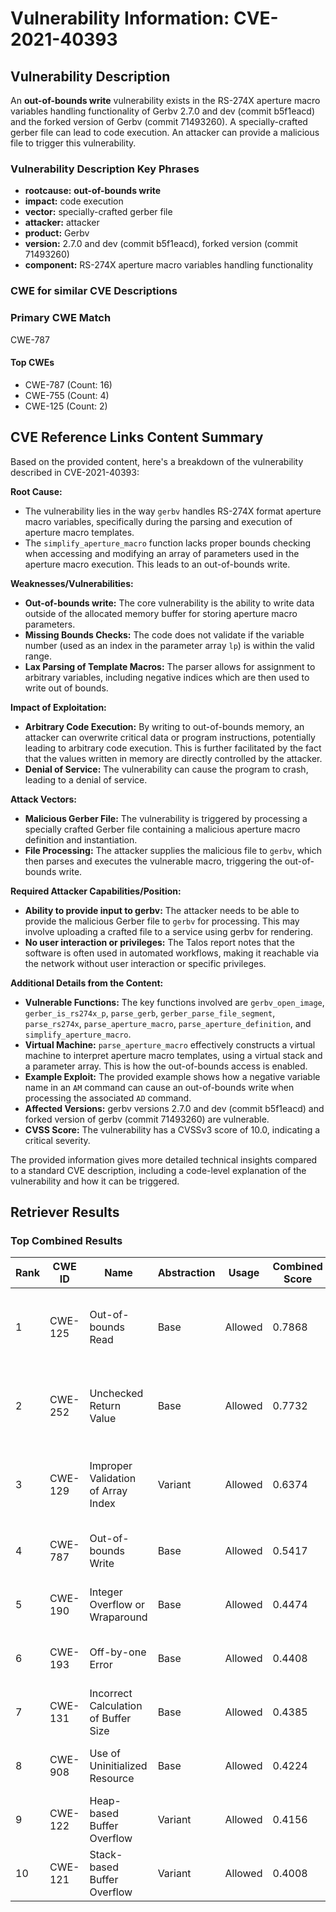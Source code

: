 # Vulnerability Information: CVE-2021-40393

## Vulnerability Description
An **out-of-bounds write** vulnerability exists in the RS-274X aperture macro variables handling functionality of Gerbv 2.7.0 and dev (commit b5f1eacd) and the forked version of Gerbv (commit 71493260). A specially-crafted gerber file can lead to code execution. An attacker can provide a malicious file to trigger this vulnerability.

### Vulnerability Description Key Phrases
- **rootcause:** **out-of-bounds write**
- **impact:** code execution
- **vector:** specially-crafted gerber file
- **attacker:** attacker
- **product:** Gerbv
- **version:** 2.7.0 and dev (commit b5f1eacd), forked version (commit 71493260)
- **component:** RS-274X aperture macro variables handling functionality

### CWE for similar CVE Descriptions
### Primary CWE Match
CWE-787

#### Top CWEs
- CWE-787 (Count: 16)
- CWE-755 (Count: 4)
- CWE-125 (Count: 2)

## CVE Reference Links Content Summary
Based on the provided content, here's a breakdown of the vulnerability described in CVE-2021-40393:

**Root Cause:**

*   The vulnerability lies in the way `gerbv` handles RS-274X format aperture macro variables, specifically during the parsing and execution of aperture macro templates.
*   The `simplify_aperture_macro` function lacks proper bounds checking when accessing and modifying an array of parameters used in the aperture macro execution. This leads to an out-of-bounds write.

**Weaknesses/Vulnerabilities:**

*   **Out-of-bounds write:** The core vulnerability is the ability to write data outside of the allocated memory buffer for storing aperture macro parameters.
*   **Missing Bounds Checks:**  The code does not validate if the variable number (used as an index in the parameter array `lp`) is within the valid range.
*   **Lax Parsing of Template Macros:** The parser allows for assignment to arbitrary variables, including negative indices which are then used to write out of bounds.

**Impact of Exploitation:**

*   **Arbitrary Code Execution:** By writing to out-of-bounds memory, an attacker can overwrite critical data or program instructions, potentially leading to arbitrary code execution. This is further facilitated by the fact that the values written in memory are directly controlled by the attacker.
*   **Denial of Service:** The vulnerability can cause the program to crash, leading to a denial of service.

**Attack Vectors:**

*   **Malicious Gerber File:** The vulnerability is triggered by processing a specially crafted Gerber file containing a malicious aperture macro definition and instantiation.
*   **File Processing:**  The attacker supplies the malicious file to `gerbv`, which then parses and executes the vulnerable macro, triggering the out-of-bounds write.

**Required Attacker Capabilities/Position:**

*   **Ability to provide input to gerbv:** The attacker needs to be able to provide the malicious Gerber file to `gerbv` for processing. This may involve uploading a crafted file to a service using gerbv for rendering.
*   **No user interaction or privileges:** The Talos report notes that the software is often used in automated workflows, making it reachable via the network without user interaction or specific privileges.

**Additional Details from the Content:**

*   **Vulnerable Functions:** The key functions involved are `gerbv_open_image`, `gerber_is_rs274x_p`, `parse_gerb`, `gerber_parse_file_segment`, `parse_rs274x`, `parse_aperture_macro`, `parse_aperture_definition`, and `simplify_aperture_macro`.
*   **Virtual Machine:**  `parse_aperture_macro` effectively constructs a virtual machine to interpret aperture macro templates, using a virtual stack and a parameter array. This is how the out-of-bounds access is enabled.
*   **Example Exploit:** The provided example shows how a negative variable name in an `AM` command can cause an out-of-bounds write when processing the associated `AD` command.
*   **Affected Versions:** gerbv versions 2.7.0 and dev (commit b5f1eacd) and forked version of gerbv (commit 71493260) are vulnerable.
*   **CVSS Score:** The vulnerability has a CVSSv3 score of 10.0, indicating a critical severity.

The provided information gives more detailed technical insights compared to a standard CVE description, including a code-level explanation of the vulnerability and how it can be triggered.

## Retriever Results

### Top Combined Results

| Rank | CWE ID | Name | Abstraction | Usage | Combined Score | Retrievers | Individual Scores |
|------|--------|------|-------------|-------|---------------|------------|-------------------|
| 1 | CWE-125 | Out-of-bounds Read | Base | Allowed | 0.7868 | dense, sparse, graph | dense: 0.573, sparse: 0.299, graph: 0.920 |
| 2 | CWE-252 | Unchecked Return Value | Base | Allowed | 0.7732 | dense, sparse, graph | dense: 0.571, sparse: 0.339, graph: 0.821 |
| 3 | CWE-129 | Improper Validation of Array Index | Variant | Allowed | 0.6374 | dense, sparse, graph | dense: 0.544, sparse: 0.300, graph: 0.690 |
| 4 | CWE-787 | Out-of-bounds Write | Base | Allowed | 0.5417 | sparse, graph | sparse: 0.322, graph: 1.000 |
| 5 | CWE-190 | Integer Overflow or Wraparound | Base | Allowed | 0.4474 | dense, sparse | dense: 0.562, sparse: 0.291 |
| 6 | CWE-193 | Off-by-one Error | Base | Allowed | 0.4408 | dense, sparse | dense: 0.564, sparse: 0.277 |
| 7 | CWE-131 | Incorrect Calculation of Buffer Size | Base | Allowed | 0.4385 | dense, sparse | dense: 0.560, sparse: 0.277 |
| 8 | CWE-908 | Use of Uninitialized Resource | Base | Allowed | 0.4224 | sparse, graph | sparse: 0.245, graph: 0.789 |
| 9 | CWE-122 | Heap-based Buffer Overflow | Variant | Allowed | 0.4156 | dense, sparse | dense: 0.571, sparse: 0.287 |
| 10 | CWE-121 | Stack-based Buffer Overflow | Variant | Allowed | 0.4008 | dense, sparse | dense: 0.586, sparse: 0.246 |

